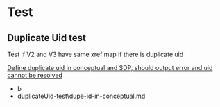 # Test

## Duplicate Uid test

Test if V2 and V3 have same xref map if there is duplicate uid

[Define duplicate uid in conceptual and SDP, should output error and uid cannot be resolved](https://github.com/live1206/docfx/blob/6888051d59e7f7b725d0555005c1caf0216e5b48/docs/specs/xref.yml#L184)
- b
- duplicateUid-test\dupe-id-in-conceptual.md
